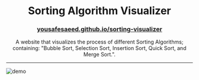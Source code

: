 <h1 align="center">
Sorting Algorithm Visualizer
</h1>

<h3 align="center">
<a href="https://yousafesaeed.github.io/sorting-visualizer" target="_blank">yousafesaeed.github.io/sorting-visualizer</a>
</h3>

<p align="center">
A website that visualizes the process of different Sorting Algorithms;
<br>containing: "Bubble Sort, Selection Sort, Insertion Sort, Quick Sort, and Merge Sort.".
</p>

---

![demo](https://raw.githubusercontent.com/yousafesaeed/sorting-visualizer/main/assets/visDemo-0.png)

